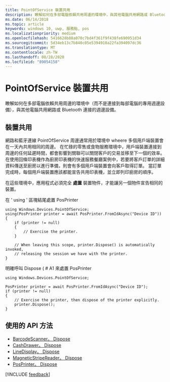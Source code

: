 ```yaml
---
title: PointOfService 裝置共用
description: 瞭解如何在多部電腦依賴共用周邊的環境中，與其他電腦共用網路或 Bluetooth 連接的週邊設備。
ms.date: 06/14/2018
ms.topic: article
keywords: windows 10, uwp, 服務點, pos
ms.localizationpriority: medium
ms.openlocfilehash: 5416628b88a070c7bd4f361f9f438fe690951d34
ms.sourcegitcommit: 5d34eb13c7b840c05e5394910a22fa394097dc36
ms.translationtype: MT
ms.contentlocale: zh-TW
ms.lasthandoff: 08/28/2020
ms.locfileid: "89054158"
---
```

# <a name="pointofservice-device-sharing"></a>PointOfService 裝置共用

瞭解如何在多部電腦依賴共用周邊的環境中（而不是連接到每部電腦的專用週邊設備），與其他電腦共用網路或 Bluetooth 連接的週邊設備。

## <a name="device-sharing"></a>裝置共用

網路和藍牙連線 PointOfService 周邊通常用於環境中 wheere 多個用戶端裝置會在一天內共用相同的周邊。  在忙碌的零售或食物服務環境中，用戶端裝置連接到周邊的任何延遲時間，都會影響到關聯可以關閉客戶的交易並移至下一個的效率。 在使用回條印表機作為廚房印表機的快速服務餐廳案例中，若要將客戶訂單的詳細資料傳送至廚房以進行準備，則會有多個用戶端裝置會向客戶取得訂單。  當訂單完成時，每個用戶端裝置應該都能宣告共用印表機，並立即列印廚房的順序。

在這些環境中，應用程式必須完全 **處置** 裝置物件，才能讓另一個物件宣告相同的裝置。

在 ' using ' 區塊結尾處置 PosPrinter

```Csharp 
using Windows.Devices.PointOfService;
using(PosPrinter printer = await PosPrinter.FromIdAsync("Device ID"))
{
    if (printer != null)
    {
        // Exercise the printer.
    }

    // When leaving this scope, printer.Dispose() is automatically invoked, 
    // releasing the session we have with the printer.
}
```


明確呼叫 Dispose ( # A1 來處置 PosPrinter

```Csharp 
using Windows.Devices.PointOfService;

PosPrinter printer = await PosPrinter.FromIdAsync("Device ID");
if (printer != null)
{
    // Exercise the printer, then dispose of the printer explicitly.
    printer.Dispose();
}
```

## <a name="api-methods-used"></a>使用的 API 方法 

+ [BarcodeScanner。 Dispose](https://docs.microsoft.com/uwp/api/windows.devices.pointofservice.barcodescanner.dispose) 
+ [CashDrawer。 Dispose](https://docs.microsoft.com/uwp/api/windows.devices.pointofservice.cashdrawer.dispose) 
+ [LineDisplay。 Dispose](https://docs.microsoft.com/uwp/api/windows.devices.pointofservice.linedisplay.dispose) 
+ [MagneticStripeReader。 Dispose](https://docs.microsoft.com/uwp/api/windows.devices.pointofservice.magneticstripereader.dispose)  
+ [PosPrinter。 Dispose](https://docs.microsoft.com/uwp/api/windows.devices.pointofservice.posprinter.dispose) 


[!INCLUDE [feedback](./includes/pos-feedback.md)]
